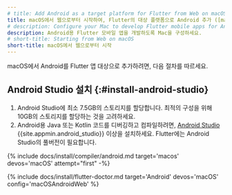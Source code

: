 ```yaml
---
# title: Add Android as a target platform for Flutter from Web on macOS start
title: macOS에서 웹으로부터 시작하여, Flutter의 대상 플랫폼으로 Android 추가 ([macOS] web + Android)
# description: Configure your Mac to develop Flutter mobile apps for Android.
description: Android용 Flutter 모바일 앱을 개발하도록 Mac을 구성하세요.
# short-title: Starting from Web on macOS
short-title: macOS에서 웹으로부터 시작
---
```


macOS에서 Android를 Flutter 앱 대상으로 추가하려면, 다음 절차를 따르세요.

## Android Studio 설치 {:#install-android-studio}

1. Android Studio에 최소 7.5GB의 스토리지를 할당합니다. 
   최적의 구성을 위해 10GB의 스토리지를 할당하는 것을 고려하세요.
2. Android용 Java 또는 Kotlin 코드를 디버깅하고 컴파일하려면, 
   [Android Studio][] {{site.appmin.android_studio}} 이상을 설치하세요. 
   Flutter에는 Android Studio의 풀버전이 필요합니다.

{% include docs/install/compiler/android.md target='macos' devos='macOS' attempt="first" -%}

{% include docs/install/flutter-doctor.md target='Android' devos='macOS' config='macOSAndroidWeb' %}

[Android Studio]: https://developer.android.com/studio/install#mac
